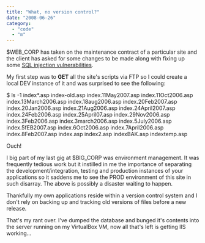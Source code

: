 ```yaml
---
title: "What, no version control?"
date: "2008-06-26"
category:
  - "code"
  - "m"
---
```


$WEB\_CORP has taken on the maintenance contract of a particular site and the client has asked for some changes to be made along with fixing up some [SQL injection vulnerabilities](http://en.wikipedia.org/wiki/SQL_injection).

My first step was to **GET** all the site's scripts via FTP so I could create a local DEV instance of it and was surprised to see the following:

$ ls -1 index\*.asp
index-old.asp
index.11May2007.asp
index.11Oct2006.asp
index.13March2006.asp
index.18aug2006.asp
index.20Feb2007.asp
index.20Jan2006.asp
index.21Aug2006.asp
index.24April2007.asp
index.24Feb2006.asp
index.25April07.asp
index.29Nov2006.asp
index.3Feb2006.asp
index.3march2006.asp
index.5July2006.asp
index.5fEB2007.asp
index.6Oct2006.asp
index.7April2006.asp
index.8Feb2007.asp
index.asp
index2.asp
indexBAK.asp
indextemp.asp

Ouch!

I big part of my last gig at $BIG\_CORP was environment management. It was frequently tedious work but it instilled in me the importance of separating the development/integration, testing and production instances of your applications so it saddens me to see the PROD environment of this site in such disarray. The above is possibly a disaster waiting to happen.

Thankfully my own applications reside within a version control system and I don't rely on backing up and tracking old versions of files before a new release.

That's my rant over. I've dumped the database and bunged it's contents into the server running on my VirtualBox VM, now all that's left is getting IIS working...
